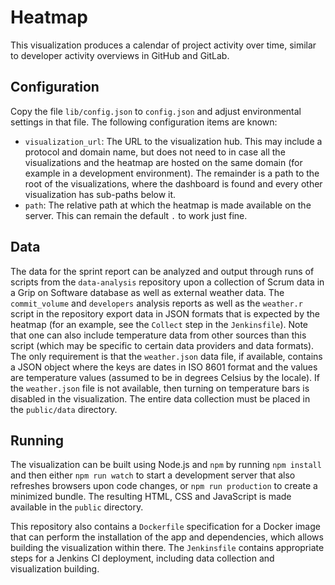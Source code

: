 # Heatmap

This visualization produces a calendar of project activity over time, similar 
to developer activity overviews in GitHub and GitLab.

## Configuration

Copy the file `lib/config.json` to `config.json` and adjust environmental 
settings in that file. The following configuration items are known:

- `visualization_url`: The URL to the visualization hub. This may include 
  a protocol and domain name, but does not need to in case all the 
  visualizations and the heatmap are hosted on the same domain (for example in 
  a development environment). The remainder is a path to the root of the 
  visualizations, where the dashboard is found and every other visualization 
  has sub-paths below it.
- `path`: The relative path at which the heatmap is made available on the 
  server. This can remain the default `.` to work just fine.

## Data

The data for the sprint report can be analyzed and output through runs of 
scripts from the `data-analysis` repository upon a collection of Scrum data in 
a Grip on Software database as well as external weather data. The 
`commit_volume` and `developers` analysis reports as well as the `weather.r` 
script in the repository export data in JSON formats that is expected by the 
heatmap (for an example, see the `Collect` step in the `Jenkinsfile`). Note 
that one can also include temperature data from other sources than this script 
(which may be specific to certain data providers and data formats). The only 
requirement is that the `weather.json` data file, if available, contains a JSON 
object where the keys are dates in ISO 8601 format and the values are 
temperature values (assumed to be in degrees Celsius by the locale). If the 
`weather.json` file is not available, then turning on temperature bars is 
disabled in the visualization. The entire data collection must be placed in the 
`public/data` directory.

## Running

The visualization can be built using Node.js and `npm` by running `npm install` 
and then either `npm run watch` to start a development server that also 
refreshes browsers upon code changes, or `npm run production` to create 
a minimized bundle. The resulting HTML, CSS and JavaScript is made available in 
the `public` directory.

This repository also contains a `Dockerfile` specification for a Docker image 
that can perform the installation of the app and dependencies, which allows 
building the visualization within there. The `Jenkinsfile` contains appropriate 
steps for a Jenkins CI deployment, including data collection and visualization 
building.
